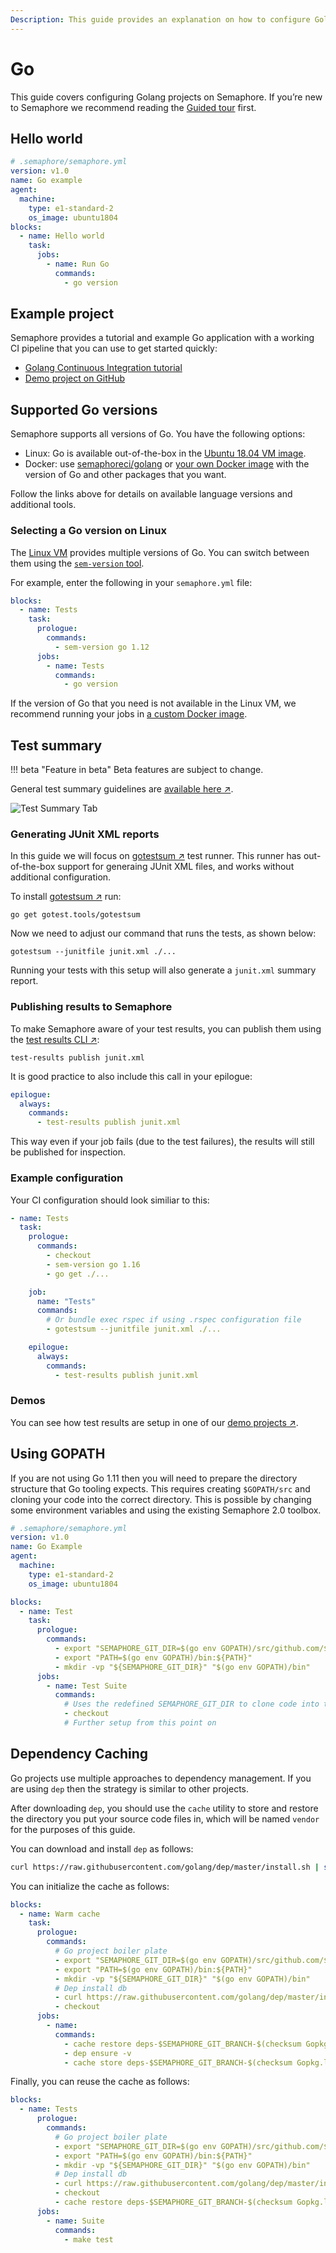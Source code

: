 ```yaml
---
Description: This guide provides an explanation on how to configure Golang projects on Semaphore 2.0. 
---
```


# Go

This guide covers configuring Golang projects on Semaphore.
If you’re new to Semaphore we recommend reading the
[Guided tour](https://docs.semaphoreci.com/guided-tour/getting-started/) first.

## Hello world

```yaml
# .semaphore/semaphore.yml
version: v1.0
name: Go example
agent:
  machine:
    type: e1-standard-2
    os_image: ubuntu1804
blocks:
  - name: Hello world
    task:
      jobs:
        - name: Run Go
          commands:
            - go version
```

## Example project

Semaphore provides a tutorial and example Go application with a working
CI pipeline that you can use to get started quickly:

- [Golang Continuous Integration tutorial][go-tutorial]
- [Demo project on GitHub][go-demo-project]

## Supported Go versions

Semaphore supports all versions of Go. You have the following options:

- Linux: Go is available out-of-the-box in the [Ubuntu 18.04 VM image][ubuntu-go].
- Docker: use [semaphoreci/golang](/ci-cd-environment/semaphore-registry-images/#golang) or
  [your own Docker image][docker-env] with the version of Go and other
  packages that you want.

Follow the links above for details on available language versions and
additional tools.

### Selecting a Go version on Linux

The [Linux VM][ubuntu1804] provides multiple versions of Go.
You can switch between them using the [`sem-version` tool][sem-version].

For example, enter the following in your `semaphore.yml` file:

``` yaml
blocks:
  - name: Tests
    task:
      prologue:
        commands:
          - sem-version go 1.12
      jobs:
        - name: Tests
          commands:
            - go version
```

If the version of Go that you need is not available in the Linux VM,
we recommend running your jobs in [a custom Docker image][docker-env].

## Test summary

!!! beta "Feature in beta"
    Beta features are subject to change.

General test summary guidelines are [available here ↗](/essentials/test-summary/#how-to-use-it).

![Test Summary Tab](go/summary-tab.png)

### Generating JUnit XML reports

In this guide we will focus on [gotestsum ↗][gotestsum] test runner.
This runner has out-of-the-box support for generaing JUnit XML files, and works without additional configuration.

To install [gotestsum ↗][gotestsum] run:

```shell
go get gotest.tools/gotestsum
```

Now we need to adjust our command that runs the tests, as shown below:

```shell
gotestsum --junitfile junit.xml ./...
```

Running your tests with this setup will also generate a `junit.xml` summary report.

### Publishing results to Semaphore

To make Semaphore aware of your test results, you can publish them using the [test results CLI ↗][test-results-cli]:

```shell
test-results publish junit.xml
```

It is good practice to also include this call in your epilogue:

```yaml
epilogue:
  always:
    commands:
      - test-results publish junit.xml
```

This way even if your job fails (due to the test failures), the results will still be published for inspection.

### Example configuration

Your CI configuration should look similiar to this:

```yaml
- name: Tests
  task:
    prologue:
      commands:
        - checkout
        - sem-version go 1.16
        - go get ./...

    job:
      name: "Tests"
      commands:
        # Or bundle exec rspec if using .rspec configuration file
        - gotestsum --junitfile junit.xml ./...

    epilogue:
      always:
        commands:
          - test-results publish junit.xml
```

### Demos

You can see how test results are setup in one of our [demo projects ↗][test-results-demo].

## Using GOPATH

If you are not using Go 1.11 then you will need to prepare the directory
structure that Go tooling expects. This requires creating `$GOPATH/src` and
cloning your code into the correct directory. This is possible by changing some
environment variables and using the existing Semaphore 2.0 toolbox.

``` yaml
# .semaphore/semaphore.yml
version: v1.0
name: Go Example
agent:
  machine:
    type: e1-standard-2
    os_image: ubuntu1804

blocks:
  - name: Test
    task:
      prologue:
        commands:
          - export "SEMAPHORE_GIT_DIR=$(go env GOPATH)/src/github.com/${SEMAPHORE_PROJECT_NAME}"
          - export "PATH=$(go env GOPATH)/bin:${PATH}"
          - mkdir -vp "${SEMAPHORE_GIT_DIR}" "$(go env GOPATH)/bin"
      jobs:
        - name: Test Suite
          commands:
            # Uses the redefined SEMAPHORE_GIT_DIR to clone code into the correct directory
            - checkout
            # Further setup from this point on
```

## Dependency Caching

Go projects use multiple approaches to dependency management. If you are using
`dep` then the strategy is similar to other projects.

After downloading `dep`, you should use the `cache` utility to store and restore 
the directory you put your source code files in, which will be named `vendor`
for the purposes of this guide.

You can download and install `dep` as follows:

``` bash
curl https://raw.githubusercontent.com/golang/dep/master/install.sh | sh
```

You can initialize the cache as follows:

``` yaml
blocks:
  - name: Warm cache
    task:
      prologue:
        commands:
          # Go project boiler plate
          - export "SEMAPHORE_GIT_DIR=$(go env GOPATH)/src/github.com/${SEMAPHORE_PROJECT_NAME}"
          - export "PATH=$(go env GOPATH)/bin:${PATH}"
          - mkdir -vp "${SEMAPHORE_GIT_DIR}" "$(go env GOPATH)/bin"
          # Dep install db
          - curl https://raw.githubusercontent.com/golang/dep/master/install.sh | sh
          - checkout
      jobs:
        - name:
          commands:
            - cache restore deps-$SEMAPHORE_GIT_BRANCH-$(checksum Gopkg.lock),deps-$SEMAPHORE_GIT_BRANCH,deps-master
            - dep ensure -v
            - cache store deps-$SEMAPHORE_GIT_BRANCH-$(checksum Gopkg.lock) vendor
```

Finally, you can reuse the cache as follows:

``` yaml
blocks:
  - name: Tests
      prologue:
        commands:
          # Go project boiler plate
          - export "SEMAPHORE_GIT_DIR=$(go env GOPATH)/src/github.com/${SEMAPHORE_PROJECT_NAME}"
          - export "PATH=$(go env GOPATH)/bin:${PATH}"
          - mkdir -vp "${SEMAPHORE_GIT_DIR}" "$(go env GOPATH)/bin"
          # Dep install db
          - curl https://raw.githubusercontent.com/golang/dep/master/install.sh | sh
          - checkout
          - cache restore deps-$SEMAPHORE_GIT_BRANCH-$(checksum Gopkg.lock),deps-$SEMAPHORE_GIT_BRANCH,deps-master
      jobs:
        - name: Suite
          commands:
            - make test
```

[ubuntu-go]: https://docs.semaphoreci.com/ci-cd-environment/ubuntu-18.04-image/#go
[ubuntu1804]: https://docs.semaphoreci.com/ci-cd-environment/ubuntu-18.04-image/
[go-tutorial]: https://docs.semaphoreci.com/examples/golang-continuous-integration/
[go-demo-project]: https://github.com/semaphoreci-demos/semaphore-demo-go
[docker-env]: https://docs.semaphoreci.com/ci-cd-environment/custom-ci-cd-environment-with-docker/
[sem-version]: https://docs.semaphoreci.com/ci-cd-environment/sem-version-managing-language-versions-on-linux/
[gotestsum]: https://github.com/gotestyourself/gotestsum
[test-results-cli]: /reference/test-results-cli-reference/
[test-results-demo]: https://github.com/semaphoreci-demos/semaphore-demo-go
